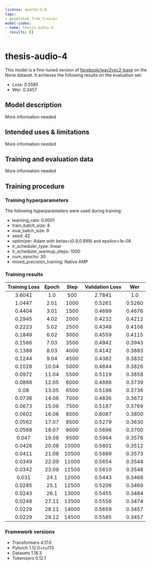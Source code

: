 ```yaml
---
license: apache-2.0
tags:
- generated_from_trainer
model-index:
- name: thesis-audio-4
  results: []
---
```


<!-- This model card has been generated automatically according to the information the Trainer had access to. You
should probably proofread and complete it, then remove this comment. -->

# thesis-audio-4

This model is a fine-tuned version of [facebook/wav2vec2-base](https://huggingface.co/facebook/wav2vec2-base) on the None dataset.
It achieves the following results on the evaluation set:
- Loss: 0.5585
- Wer: 0.3457

## Model description

More information needed

## Intended uses & limitations

More information needed

## Training and evaluation data

More information needed

## Training procedure

### Training hyperparameters

The following hyperparameters were used during training:
- learning_rate: 0.0001
- train_batch_size: 8
- eval_batch_size: 8
- seed: 42
- optimizer: Adam with betas=(0.9,0.999) and epsilon=1e-08
- lr_scheduler_type: linear
- lr_scheduler_warmup_steps: 1000
- num_epochs: 30
- mixed_precision_training: Native AMP

### Training results

| Training Loss | Epoch | Step  | Validation Loss | Wer    |
|:-------------:|:-----:|:-----:|:---------------:|:------:|
| 3.6041        | 1.0   | 500   | 2.7841          | 1.0    |
| 1.0447        | 2.01  | 1000  | 0.5261          | 0.5260 |
| 0.4404        | 3.01  | 1500  | 0.4699          | 0.4676 |
| 0.2945        | 4.02  | 2000  | 0.4232          | 0.4212 |
| 0.2223        | 5.02  | 2500  | 0.4348          | 0.4106 |
| 0.1849        | 6.02  | 3000  | 0.4559          | 0.4115 |
| 0.1566        | 7.03  | 3500  | 0.4942          | 0.3943 |
| 0.1389        | 8.03  | 4000  | 0.4142          | 0.3883 |
| 0.1244        | 9.04  | 4500  | 0.4382          | 0.3832 |
| 0.1028        | 10.04 | 5000  | 0.4644          | 0.3826 |
| 0.0972        | 11.04 | 5500  | 0.5119          | 0.3858 |
| 0.0868        | 12.05 | 6000  | 0.4886          | 0.3739 |
| 0.08          | 13.05 | 6500  | 0.5198          | 0.3736 |
| 0.0736        | 14.06 | 7000  | 0.4836          | 0.3672 |
| 0.0673        | 15.06 | 7500  | 0.5187          | 0.3769 |
| 0.0602        | 16.06 | 8000  | 0.6087          | 0.3800 |
| 0.0562        | 17.07 | 8500  | 0.5279          | 0.3630 |
| 0.0568        | 18.07 | 9000  | 0.5696          | 0.3700 |
| 0.047         | 19.08 | 9500  | 0.5964          | 0.3578 |
| 0.0426        | 20.08 | 10000 | 0.5801          | 0.3512 |
| 0.0411        | 21.08 | 10500 | 0.5889          | 0.3573 |
| 0.0349        | 22.09 | 11000 | 0.5654          | 0.3544 |
| 0.0342        | 23.09 | 11500 | 0.5610          | 0.3548 |
| 0.031         | 24.1  | 12000 | 0.5443          | 0.3468 |
| 0.0285        | 25.1  | 12500 | 0.5206          | 0.3469 |
| 0.0243        | 26.1  | 13000 | 0.5455          | 0.3484 |
| 0.0248        | 27.11 | 13500 | 0.5556          | 0.3474 |
| 0.0229        | 28.11 | 14000 | 0.5659          | 0.3457 |
| 0.0229        | 29.12 | 14500 | 0.5585          | 0.3457 |


### Framework versions

- Transformers 4.17.0
- Pytorch 1.12.0+cu113
- Datasets 1.18.3
- Tokenizers 0.12.1
